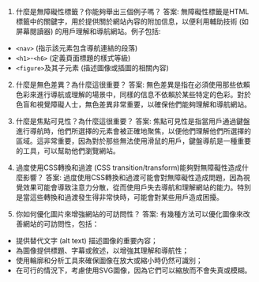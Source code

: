 

1. 什麼是無障礙性標籤？你能夠舉出三個例子嗎？
答案:
無障礙性標籤是HTML標籤中的關鍵字，用於提供關於網站內容的附加信息，以便利用輔助技術 (如屏幕閱讀器) 的用戶理解和導航網站。例子包括:

- `<nav>` (指示該元素包含導航連結的段落)
- `<h1>`-`<h6>` (定義頁面標題的樣式等級)
- `<figure>`及其子元素 (描述圖像或插圖的相關內容)

2. 什麼是無色差異？為什麼這很重要？
答案:
無色差異是指在必須使用那些依賴色彩來進行導航或理解的場景中，同樣的信息不依賴於某些特定的色彩。對於色盲和視覺障礙人士，無色差異非常重要，以確保他們能夠理解和導航網站。

3. 什麼是焦點可見性？為什麼這很重要？
答案:
焦點可見性是指當用戶通過鍵盤進行導航時，他們所選擇的元素會被正確地聚焦，以便他們理解他們所選擇的區域。這非常重要，因為對於那些無法使用滑鼠的用戶，鍵盤導航是一種重要的工具，可以幫助他們瀏覽網站。

4. 過度使用CSS轉換和過渡 (CSS transition/transform)能夠對無障礙性造成什麼影響？
答案:
過度使用CSS轉換和過渡可能會對無障礙性造成問題，因為視覺效果可能會導致注意力分散，從而使用戶失去導航和理解網站的能力。特別是當這些轉換和過渡發生得非常快時，可能會對某些用戶造成困擾。

5. 你如何優化圖片來增強網站的可訪問性？
答案:
有幾種方法可以優化圖像來改善網站的可訪問性，包括：

- 提供替代文字 (alt text) 描述圖像的重要內容；
- 為圖像提供標題、字幕或敘述，以增強其理解和導航性；
- 使用輪廓和分析工具來確保圖像在放大或縮小時仍然可識別；
- 在可行的情況下，考慮使用SVG圖像，因為它們可以縮放而不會失真或模糊。
